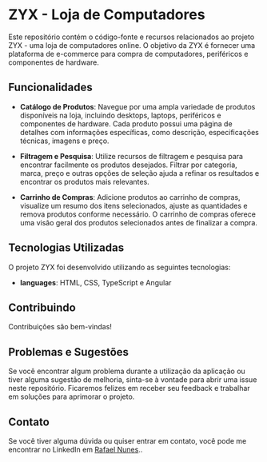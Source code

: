 # ZYX - Loja de Computadores


Este repositório contém o código-fonte e recursos relacionados ao projeto ZYX - uma loja de computadores online. O objetivo da ZYX é fornecer uma plataforma de e-commerce para compra de computadores, periféricos e componentes de hardware.

## Funcionalidades

- **Catálogo de Produtos**: Navegue por uma ampla variedade de produtos disponíveis na loja, incluindo desktops, laptops, periféricos e componentes de hardware. Cada produto possui uma página de detalhes com informações específicas, como descrição, especificações técnicas, imagens e preço.

- **Filtragem e Pesquisa**: Utilize recursos de filtragem e pesquisa para encontrar facilmente os produtos desejados. Filtrar por categoria, marca, preço e outras opções de seleção ajuda a refinar os resultados e encontrar os produtos mais relevantes.

- **Carrinho de Compras**: Adicione produtos ao carrinho de compras, visualize um resumo dos itens selecionados, ajuste as quantidades e remova produtos conforme necessário. O carrinho de compras oferece uma visão geral dos produtos selecionados antes de finalizar a compra.



## Tecnologias Utilizadas

O projeto ZYX foi desenvolvido utilizando as seguintes tecnologias:

- **languages**: HTML, CSS, TypeScript e Angular


## Contribuindo

Contribuições são bem-vindas! 


## Problemas e Sugestões

Se você encontrar algum problema durante a utilização da aplicação ou tiver alguma sugestão de melhoria, sinta-se à vontade para abrir uma issue neste repositório. Ficaremos felizes em receber seu feedback e trabalhar em soluções para aprimorar o projeto.

## Contato

Se você tiver alguma dúvida ou quiser entrar em contato, você pode me encontrar no LinkedIn em [Rafael Nunes](https://www.linkedin.com/in/rafael-nunes-a7854a250/)..
